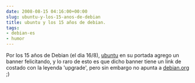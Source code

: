 ```yaml
---  
date: 2008-08-15 04:16:00+00:00  
slug: ubuntu-y-los-15-anos-de-debian  
title: ubuntu y los 15 años de debian.  
tags:  
- debian-es  
- humor  
---  
```

  
Por los 15 años de Debian (el dia 16/8), [ubuntu](http://www.ubuntu.com/) en su portada agrego un banner felicitando, y lo raro de esto es que dicho banner tiene un link de costado con la leyenda 'upgrade', pero sin embargo no apunta a [debian.org](http://www.debian.org/) ;)  

